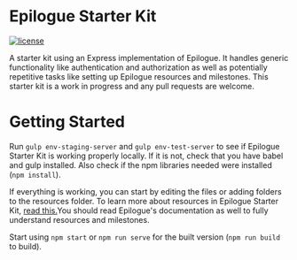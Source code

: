 # Epilogue Starter Kit

[![license](https://img.shields.io/github/license/mashape/apistatus.svg)]()

A starter kit using an Express implementation of Epilogue. It handles
generic functionality like authentication and authorization 
as well as potentially repetitive tasks like setting up 
Epilogue resources and milestones. This starter kit is a work 
in progress and any pull requests are welcome.

# Getting Started

Run `gulp env-staging-server` and `gulp env-test-server` to see 
if Epilogue Starter Kit is working properly locally. If it is not, check 
that you have babel and gulp installed. Also check if the 
npm libraries needed were installed (`npm install`).

If everything is working, you can start by editing the files or 
adding folders to the resources folder. To learn more about resources 
in Epilogue Starter Kit, [read this.](https://github.com/petekeller2/epilogue-starter-kit/wiki/Resources)You 
should read Epilogue's documentation as well to fully understand resources 
and milestones.

Start using `npm start` or `npm run serve` for the built version (`npm run build` to build).
